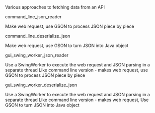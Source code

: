 Various approaches to fetching data from an API

command_line_json_reader

Make web request, use GSON to process JSON piece by piece

command_line_deserialize_json

Make web request, use GSON to turn JSON into Java object

gui_swing_worker_json_reader

Use a SwingWorker to execute the web request and JSON parsing in a separate thread
Like command line version - makes web request, use GSON to process JSON piece by piece

gui_swing_worker_deserialize_json

Use a SwingWorker to execute the web request and JSON parsing in a separate thread
Like command line version - makes web request, Use GSON to turn JSON into Java object



